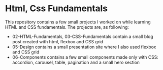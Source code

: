 # Html, Css Fundamentals

This repository contains a few small projects I worked on while learning HTML and CSS fundamentals. The projects are, as following:

* 02-HTML-Fundamentals, 03-CSS-Fundamentals contain a small blog post created with html, flexbox and CSS grid
* 05-Design contains a small presentation site where I also used flexbox and CSS grid
* 06-Components contains a few small components made only with CSS: accordion, carousel, table, pagination and a small hero section    
